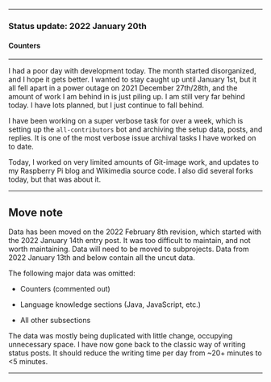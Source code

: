 
***

### Status update: 2022 January 20th

<!--
***

### Status update: 2022 January 14th

***
<!-- F#
F#

Comments
Print
Break
!-->

#### Counters

<!-- COUNTERS NEED UPDATE - JULY 30TH 2021 !-->

<!--
Topics
200 followers
Commit calendar hover redesign (forgot to write this for yesterday)
Slow Internet, rationing off certain uploads to save bandwidth and time
!-->

<!-- Verified on 2022 January 1st !-->

<!--🎂 **Days until 2 year GitHub :octocat: anniversary:** `a129` _(as of 2022 January 14th at 00:12:00 am to 11:59:59 pm)_ <!-- COUNTER #1 !-->

<!--:octocat: **GitHub consecutive day count:** `600` _(As of 2022 January 14th at 00:12:00 am to 11:59:59 pm)_ <!-- COUNTER #2 !-->

<!--🐧 **Linux desktop consecutive day count:** `555` _(as of 2022 January 14th at 00:12:00 am to 11:59:59)_  <!-- COUNTER #3 !-->

<!--🪟 **Windows 10 with GitHub consecutive day count:** `45` <!-- (Yes I am aware that the count messed up in the past 2 months. I haven't gotten to fixing it yet) !--> <!--_(as of 2020 July 9th at 00:12:00 am to 11:59:59)_  <!-- COUNTER #4 !-->

<!--🐧 **Ubuntu 20.04 with GitHub consecutive day count:** `555`  _(as of 2022 January 14th at 00:12:00 am to 11:59:59)_  <!-- COUNTER #5 !-->

<!--:atom: **Total amount of original GitHub repositories:** `1,669+o/1681+o` _(as of 2022 January 14th at 00:12:00 am to 11:59:59 pm)_ <!-- COUNTER #6 !-->

<!--_I have noted that GitHub rounds up the total number of each statistic, so when something reaches 50 after the kilo point (once it reaches 1000) it rounds up to the next kilo, so 1050 would be 1100, 1150 would be 1200, and so on._

:atom: o=organizations, total number of non-fork organization repositories: `115` _as of 2022 January 14th 00:12:00 am to 11:59:59 pm)_ <!-- COUNTER #7 !-->

<!--Organization repo count guide

Org repo (non-fork) count

Snap repos: 29 (formula: Org:Seanpm2001-snapcraft minus current.unforked minus 4) (verified count, as of July 21st 2021)

.github.io: 79 (80 when including seanpm2001/seanpm2001/github.io/) (formula: org:Seanpm2001-GitHub-Pages-Collection minus current.unforked minus 4) Verified count (as of July 9th 2021) unverified count (as of July 26th 2021)

Count verification needs to be re-checked - July 13th 2021 ((X1
Count verification needs to be re-checked - July 14th 2021 X2::
Count verification needs to be re-checked - July 15th 2021 X3::
Count verification needs to be re-checked - July 16th 2021 X4::
Count verification needs to be re-checked - July 17th 2021 X5))
No new data for this range, update count verification when ready

:electron: **Repositories created so far this month:** `57+o` _(as of 2022 January 14th at 00:12:00 am to 11:59:59 pm)_ <!-- COUNTER #8 !-->

<!--:shipit: **Organization count:** `770` _(as of 2022 January 14th at 00:12:00 am to 11:59:59 pm)_ <!-- COUNTER #9 !-->

<!--:electron: **Organizations created so far this month:** `10` _(as of 2022 January 14th at 00:12:00 am to 11:59:59 pm)_ <!-- COUNTER #10 !-->
<!--!-->

***

I had a poor day with development today. The month started disorganized, and I hope it gets better. I wanted to stay caught up until January 1st, but it all fell apart in a power outage on 2021 December 27th/28th, and the amount of work I am behind in is just piling up. I am still very far behind today. I have lots planned, but I just continue to fall behind.

I have been working on a super verbose task for over a week, which is setting up the `all-contributors` bot and archiving the setup data, posts, and replies. It is one of the most verbose issue archival tasks I have worked on to date. <!-- I have recently decided to stop this project, as I found it was eating up far too much time, and needed to be automated [Uncomment later in the month] !-->

Today, I worked on very limited amounts of Git-image work, and updates to my Raspberry Pi blog and Wikimedia source code. I also did several forks today, but that was about it.

***

## Move note

Data has been moved on the 2022 February 8th revision, which started with the 2022 January 14th entry post. It was too difficult to maintain, and not worth maintaining. Data will need to be moved to subprojects. Data from 2022 January 13th and below contain all the uncut data.

The following major data was omitted:

- Counters (commented out)

- Language knowledge sections (Java, JavaScript, etc.)

- All other subsections

The data was mostly being duplicated with little change, occupying unnecessary space. I have now gone back to the classic way of writing status posts. It should reduce the writing time per day from ~20+ minutes to <5 minutes.

***
